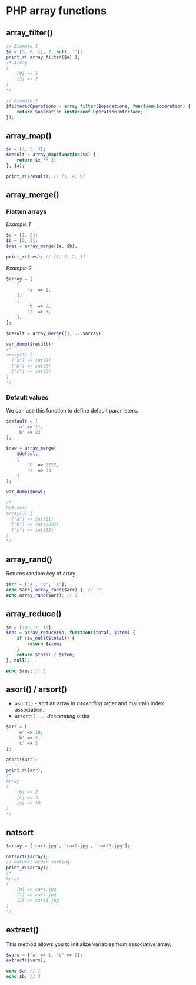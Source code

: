 # PHP array functions

## array_filter()

```php
// Example 1
$a = [5, 0, [], 2, null, ''];
print_r( array_filter($a) );
/* Array
(
    [0] => 5
    [3] => 2
)
*/

// Example 2
$filteredOperations = array_filter($operations, function($operation) {
    return $operation instanceof OperationInterface;
});
```

## array_map()

```php
$a = [1, 2, 3];
$result = array_map(function($x) {
    return $x ** 2;
}, $a);

print_r($result); // [1, 4, 9]
```

## array_merge()

### Flatten arrays

*Example 1*

```php
$a = [1, 2];
$b = [2, 3];
$res = array_merge($a, $b);

print_r($res); // [1, 2, 2, 3]
```

*Example 2*

```php
$array = [
    [
        'a' => 1,  
    ],
    [
        'b' => 2,
        'c' => 3,
    ],
];

$result = array_merge([], ...$array);

var_dump($result);
/*
array(3) {
  ["a"] => int(1)
  ["b"] => int(2)
  ["c"] => int(3)
}
*/
```

### Default values

We can use this function to define default parameters.

```php
$default = [
    'a' => 11,
    'b' => 22
];

$new = array_merge(
    $default,
    [
        'b' => 2222,
        'c' => 33
    ]
);

var_dump($new);

/*
Returns:
array(3) {
  ["a"] => int(11)
  ["b"] => int(2222)
  ["c"] => int(33)
}
*/
```

## array_rand()

Returns random *key* of array.

```php
$arr = ['a', 'b', 'c'];
echo $arr[ array_rand($arr) ]; // 'c'
echo array_rand($arr); // 1
```

## array_reduce()

```php
$a = [100, 2, 10];
$res = array_reduce($a, function($total, $item) {
    if (is_null($total)) {
        return $item;
    }
    return $total / $item;
}, null);

echo $res; // 5
```

## asort() / arsort()

- `asort()` - sort an array in *ascending* order and maintain index association.
- `arsort()` - ... *descending* order

```php
$arr = [
    'a' => 10,
    'b' => 2,
    'c' => 3
];

asort($arr);

print_r($arr);
/*
Array
(
    [b] => 2
    [c] => 3
    [a] => 10
)
*/
```

## natsort

```php
$array = ['car1.jpg', 'car2.jpg', 'car13.jpg'];

natsort($array);
// Natural order sorting
print_r($array);
/*
Array
(
    [0] => car1.jpg
    [1] => car2.jpg
    [2] => car13.jpg
)
*/
```

## extract()

This method allows you to initialize variables from associative array.

```php
$vars = ['a' => 1, 'b' => 2];
extract($vars);

echo $a; // 1
echo $b; // 2
```
